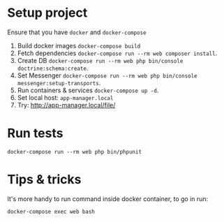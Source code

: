 # Setup project

Ensure that you have `docker`  and `docker-compose`

1. Build docker images `docker-compose build`
2. Fetch dependencies `docker-compose run --rm web composer install`.
3. Create DB `docker-compose run --rm web php bin/console doctrine:schema:create`.
4. Set Messenger `docker-compose run --rm web php bin/console messenger:setup-transports`.
5. Run containers & services `docker-compose up -d`.
6. Set local host: `app-manager.local`
7. Try: http://app-manager.local/file/

# Run tests
`docker-compose run --rm web php bin/phpunit`

# Tips & tricks

It's more handy to run command inside docker container, to go in run:

`docker-compose exec web bash`
